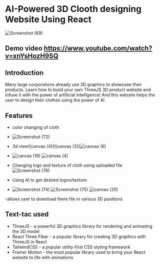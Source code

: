 #  AI-Powered 3D  Clooth designing Website Using React
![Screenshot (69)](https://github.com/JaydevRT/3d_cloth_designer_usingAI/assets/138329012/d47e6106-8f6a-4a6d-9682-b78750e558a5)

## Demo video https://www.youtube.com/watch?v=xnYsHozH9SQ
## Introduction
Many large corporations already use 3D graphics to showcase their products. Learn how to build your own ThreeJS 3D product website and infuse it with the power of artificial intelligence!
And this website helps the user to design their clothes using the power of AI 

## Features 
- color changing of cloth
- ![Screenshot (72)](https://github.com/JaydevRT/3d_cloth_designer_usingAI/assets/138329012/84173a61-5771-4a8f-a901-6296c1776a4a)

- 3d view![canvas (4)]![canvas (3)]![canvas (6)](https://github.com/JaydevRT/3d_cloth_designer_usingAI/assets/138329012/83d9f149-0769-4871-ae51-a8d900c4e1a0)
- ![canvas (19)](https://github.com/JaydevRT/3d_cloth_designer_usingAI/assets/138329012/8498af74-c52c-4f81-9efd-67d1163ba061)
![canvas (4)](https://github.com/JaydevRT/3d_cloth_designer_usingAI/assets/138329012/6f61f406-2e79-47a3-84be-e15d890c8b8f)


- Changing logo  and texture of cloth using uploaded file![Screenshot (76)](https://github.com/JaydevRT/3d_cloth_designer_usingAI/assets/138329012/56d7911f-01cb-4380-bee9-40cc726216b3)

- Using AI to get desired logoo/texture
- ![Screenshot (74)](https://github.com/JaydevRT/3d_cloth_designer_usingAI/assets/138329012/ea017767-f1ab-4283-a1b6-d4a4b8581cb3)
![Screenshot (75)](https://github.com/JaydevRT/3d_cloth_designer_usingAI/assets/138329012/8ad73c74-5572-4eb3-bdb9-b715dcce5b80)
![canvas (20)](https://github.com/JaydevRT/3d_cloth_designer_usingAI/assets/138329012/623d70b5-3d3c-411e-b233-61c832201311)

-allows user to download there file in various 3D positions



## Text-tac used
- ThreeJS - a powerful 3D graphics library for rendering and animating the 3D model
- React Three Fiber - a popular library for creating 3D graphics with ThreeJS in React
- TailwindCSS - a popular utility-first CSS styling framework
- Framer Motion - the most popular library used to bring your React website to life with animations



